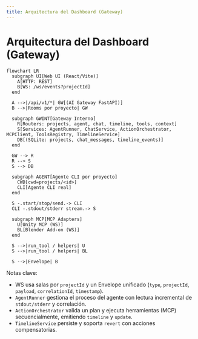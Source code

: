 ```yaml
---
title: Arquitectura del Dashboard (Gateway)
---
```


# Arquitectura del Dashboard (Gateway)

```mermaid
flowchart LR
  subgraph UI[Web UI (React/Vite)]
    A[HTTP: REST]
    B[WS: /ws/events?projectId]
  end

  A -->|/api/v1/*| GW[(AI Gateway FastAPI)]
  B -->|Rooms por proyecto| GW

  subgraph GWINT[Gateway Interno]
    R[Routers: projects, agent, chat, timeline, tools, context]
    S[Services: AgentRunner, ChatService, ActionOrchestrator, MCPClient, ToolsRegistry, TimelineService]
    DB[(SQLite: projects, chat_messages, timeline_events)]
  end

  GW --> R
  R --> S
  S --> DB

  subgraph AGENT[Agente CLI por proyecto]
    CWD[cwd=projects/<id>]
    CLI[Agente CLI real]
  end

  S -.start/stop/send.-> CLI
  CLI -.stdout/stderr stream.-> S

  subgraph MCP[MCP Adapters]
    U[Unity MCP (WS)]
    BL[Blender Add-on (WS)]
  end

  S -->|run_tool / helpers| U
  S -->|run_tool / helpers| BL

  S -->|Envelope| B
```

Notas clave:
- WS usa salas por `projectId` y un Envelope unificado (`type`, `projectId`, `payload`, `correlationId`, `timestamp`).
- `AgentRunner` gestiona el proceso del agente con lectura incremental de `stdout/stderr` y correlación.
- `ActionOrchestrator` valida un plan y ejecuta herramientas (MCP) secuencialmente, emitiendo `timeline` y `update`.
- `TimelineService` persiste y soporta `revert` con acciones compensatorias.


